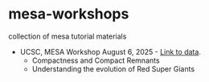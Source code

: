 # mesa-workshops
collection of mesa tutorial materials


* UCSC, MESA Workshop August 6, 2025 - [Link to data](https://drive.google.com/file/d/13yCiYj28w60p8pwhDhiSo2Bo0GxFVBB2/view?usp=sharing).
    * Compactness and Compact Remnants
    * Understanding the evolution of Red Super Giants 
